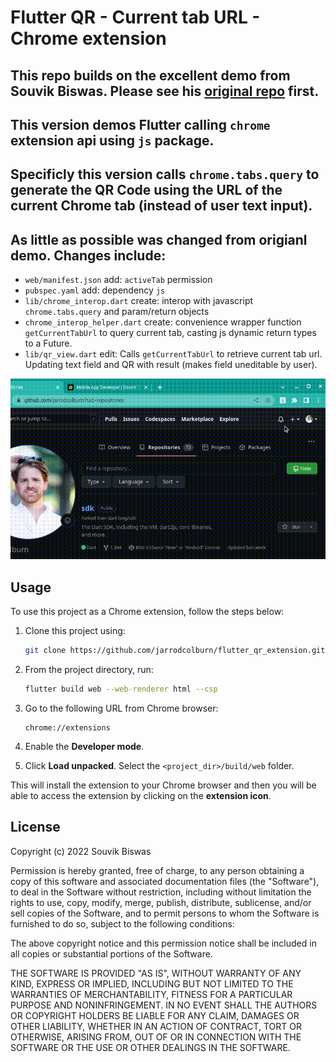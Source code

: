 # Flutter QR - Current tab URL - Chrome extension

## This repo builds on the excellent demo from Souvik Biswas. Please see his [original repo](https://github.com/sbis04/flutter_qr_extension) first. 

## This version demos Flutter calling `chrome` extension api using `js` package. 

## Specificly this version calls `chrome.tabs.query` to generate the QR Code using the URL of the current Chrome tab (instead of user text input).

## As little as possible was changed from origianl demo. Changes include:
* `web/manifest.json` add: `activeTab` permission
* `pubspec.yaml` add: dependency `js`
* `lib/chrome_interop.dart` create: interop with javascript `chrome.tabs.query` and param/return objects 
* `chrome_interop_helper.dart` create: convenience wrapper function `getCurrentTabUrl` to query current tab, casting js dynamic return types to a Future<String>.
* `lib/qr_view.dart` edit: Calls `getCurrentTabUrl` to retrieve current tab url. Updating text field and QR with result (makes field uneditable by user).

![Chrome extension in action](screenshots/qr-code-url-ext-demo.gif)

## Usage

To use this project as a Chrome extension, follow the steps below:

1. Clone this project using:
   
    ```sh
    git clone https://github.com/jarrodcolburn/flutter_qr_extension.git
    ```

2. From the project directory, run:
   
   ```sh
   flutter build web --web-renderer html --csp
   ```

3. Go to the following URL from Chrome browser:
   
   ```url
   chrome://extensions
   ```

4. Enable the **Developer mode**.

5. Click **Load unpacked**. Select the `<project_dir>/build/web` folder.

This will install the extension to your Chrome browser and then you will be able to access the extension by clicking on the **extension icon**.

## License

Copyright (c) 2022 Souvik Biswas

Permission is hereby granted, free of charge, to any person obtaining a copy
of this software and associated documentation files (the "Software"), to deal
in the Software without restriction, including without limitation the rights
to use, copy, modify, merge, publish, distribute, sublicense, and/or sell
copies of the Software, and to permit persons to whom the Software is
furnished to do so, subject to the following conditions:

The above copyright notice and this permission notice shall be included in all
copies or substantial portions of the Software.

THE SOFTWARE IS PROVIDED "AS IS", WITHOUT WARRANTY OF ANY KIND, EXPRESS OR
IMPLIED, INCLUDING BUT NOT LIMITED TO THE WARRANTIES OF MERCHANTABILITY,
FITNESS FOR A PARTICULAR PURPOSE AND NONINFRINGEMENT. IN NO EVENT SHALL THE
AUTHORS OR COPYRIGHT HOLDERS BE LIABLE FOR ANY CLAIM, DAMAGES OR OTHER
LIABILITY, WHETHER IN AN ACTION OF CONTRACT, TORT OR OTHERWISE, ARISING FROM,
OUT OF OR IN CONNECTION WITH THE SOFTWARE OR THE USE OR OTHER DEALINGS IN THE
SOFTWARE.
